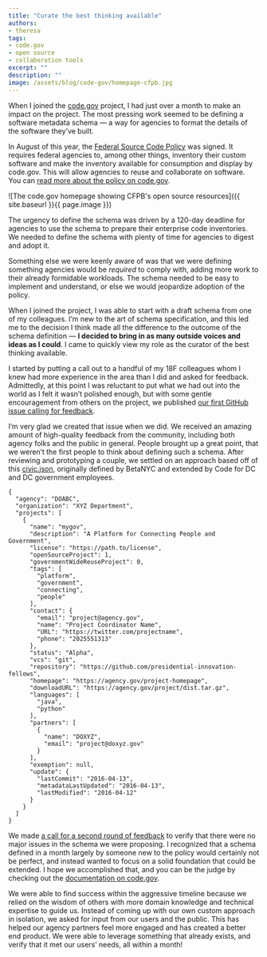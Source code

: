 ```yaml
---
title: "Curate the best thinking available"
authors:
- theresa
tags:
- code.gov
- open source
- collaboration tools
excerpt: ""
description: ""
image: /assets/blog/code-gov/homepage-cfpb.jpg
---
```


When I joined the [code.gov](https://code.gov/) project, I had just
over a month to make an impact on the project. The most pressing work
seemed to be defining a software metadata schema — a way for agencies to
format the details of the software they’ve built.

In August of this year, the [Federal Source Code
Policy](https://sourcecode.cio.gov/) was signed. It requires federal
agencies to, among other things, inventory their custom software and
make the inventory available for consumption and display by code.gov.
This will allow agencies to reuse and collaborate on software. You can
[read more about the policy on
code.gov](https://code.gov/#/policy-guide/docs/overview/introduction).

![The code.gov homepage showing CFPB's open source resources]({{ site.baseurl }}{{ page.image }})

The urgency to define the schema was driven by a 120-day deadline for
agencies to use the schema to prepare their enterprise code inventories.
We needed to define the schema with plenty of time for agencies to
digest and adopt it.

Something else we were keenly aware of was that we were defining
something agencies would be *required* to comply with, adding more work
to their already formidable workloads. The schema needed to be easy to
implement and understand, or else we would jeopardize adoption of the
policy.

When I joined the project, I was able to start with a draft schema from
one of my colleagues. I’m new to the art of schema specification, and
this led me to the decision I think made all the difference to the
outcome of the schema definition — **I decided to bring in as many
outside voices and ideas as I could**. I came to quickly view my role as
the curator of the best thinking available.

I started by putting a call out to a handful of my 18F colleagues whom I
knew had more experience in the area than I did and asked for feedback.
Admittedly, at this point I was reluctant to put what we had out into
the world as I felt it wasn’t polished enough, but with some gentle
encouragement from others on the project, we published [our first
GitHub issue calling for
feedback](https://github.com/presidential-innovation-fellows/code-gov-web/issues/41).

I’m very glad we created that issue when we did. We received an amazing
amount of high-quality feedback from the community, including both
agency folks and the public in general. People brought up a great point,
that we weren’t the first people to think about defining such a schema.
After reviewing and prototyping a couple, we settled on an approach
based off of this [civic.json](http://open.dc.gov/civic.json/),
originally defined by BetaNYC and extended by Code for DC and DC
government employees.


    {
      "agency": "DOABC",
      "organization": "XYZ Department",
      "projects": [
        {
          "name": "mygov",
          "description": "A Platform for Connecting People and Government",
          "license": "https://path.to/license",
          "openSourceProject": 1,
          "governmentWideReuseProject": 0,
          "tags": [
            "platform",
            "government",
            "connecting",
            "people"
          ],
          "contact": {
            "email": "project@agency.gov",
            "name": "Project Coordinator Name",
            "URL": "https://twitter.com/projectname",
            "phone": "2025551313"
          },
          "status": "Alpha",
          "vcs": "git",
          "repository": "https://github.com/presidential-innovation-fellows",
          "homepage": "https://agency.gov/project-homepage",
          "downloadURL": "https://agency.gov/project/dist.tar.gz",
          "languages": [
            "java",
            "python"
          ],
          "partners": [
            {
              "name": "DOXYZ",
              "email": "project@doxyz.gov"
            }
          ],
          "exemption": null,
          "update": {
            "lastCommit": "2016-04-13",
            "metadataLastUpdated": "2016-04-13",
            "lastModified": "2016-04-12"
          }
        }
      ]
    }


We made [a call for a second round of
feedback](https://github.com/presidential-innovation-fellows/code-gov-web/issues/44)
to verify that there were no major issues in the schema we were
proposing. I recognized that a schema defined in a month largely by
someone new to the policy would certainly not be perfect, and instead
wanted to focus on a solid foundation that could be extended. I hope we
accomplished that, and you can be the judge by checking out the
[documentation on
code.gov](https://code.gov/#/policy-guide/docs/compliance/inventory-code).

We were able to find success within the aggressive timeline because we
relied on the wisdom of others with more domain knowledge and technical
expertise to guide us. Instead of coming up with our own custom approach
in isolation, we asked for input from our users and the public. This has
helped our agency partners feel more engaged and has created a better
end product. We were able to leverage something that already exists, and
verify that it met our users’ needs, all within a month!
